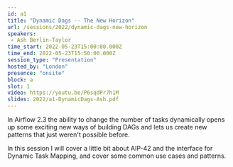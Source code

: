 ```yaml
---
id: a1
title: "Dynamic Dags -- The New Horizon"
url: /sessions/2022/dynamic-dags-new-horizon
speakers:
 - Ash Berlin-Taylor
time_start: 2022-05-23T15:00:00.000Z
time_end: 2022-05-23T15:50:00.000Z
session_type: "Presentation"
hosted_by: "London"
presence: "onsite"
block: a
slot: 1
video: https://youtu.be/P6sqdPr7h1M
slides: 2022/a1-DynamicDags-Ash.pdf
---
```


In Airflow 2.3 the ability to change the number of tasks dynamically opens up some exciting new ways of building DAGs and lets us create new patterns that just weren't possible before.

In this session I will cover a little bit about AIP-42 and the interface for Dynamic Task Mapping, and cover some common use cases and patterns.